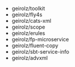 - geirolz/toolkit
- geirolz/fly4s
- geirolz/cats-xml
- geirolz/scope
- geirolz/erules
- geirolz/fp-microservice
- geirolz/fluent-copy
- geirolz/sbt-service-info
- geirolz/advxml

